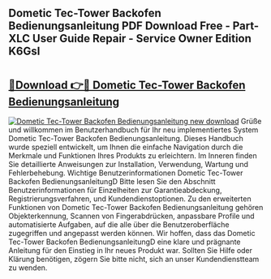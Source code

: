 ## Dometic Tec-Tower Backofen Bedienungsanleitung PDF Download Free - Part-XLC User Guide Repair - Service Owner Edition K6GsI

# <h2><a href="http://df36ix.blite.top/?on=Dometic+Tec-Tower+Backofen+Bedienungsanleitung">🔗Download 👉🔴 Dometic Tec-Tower Backofen Bedienungsanleitung</a></h2>

[![Dometic Tec-Tower Backofen Bedienungsanleitung new download](https://i.imgur.com/lujVjoI.png)](http://df36ix.blite.top/?on=Dometic+Tec-Tower+Backofen+Bedienungsanleitung)
Grüße und willkommen im Benutzerhandbuch für Ihr neu implementiertes System Dometic Tec-Tower Backofen Bedienungsanleitung. Dieses Handbuch wurde speziell entwickelt, um Ihnen die einfache Navigation durch die Merkmale und Funktionen Ihres Produkts zu erleichtern. Im Inneren finden Sie detaillierte Anweisungen zur Installation, Verwendung, Wartung und Fehlerbehebung. Wichtige Benutzerinformationen Dometic Tec-Tower Backofen BedienungsanleitungD Bitte lesen Sie den Abschnitt Benutzerinformationen für Einzelheiten zur Garantieabdeckung, Registrierungsverfahren, und Kundendienstoptionen. Zu den erweiterten Funktionen von Dometic Tec-Tower Backofen Bedienungsanleitung gehören Objekterkennung, Scannen von Fingerabdrücken, anpassbare Profile und automatisierte Aufgaben, auf die alle über die Benutzeroberfläche zugegriffen und angepasst werden können. Wir hoffen, dass das Dometic Tec-Tower Backofen BedienungsanleitungD eine klare und prägnante Anleitung für den Einstieg in Ihr neues Produkt war. Sollten Sie Hilfe oder Klärung benötigen, zögern Sie bitte nicht, sich an unser Kundendienstteam zu wenden.
